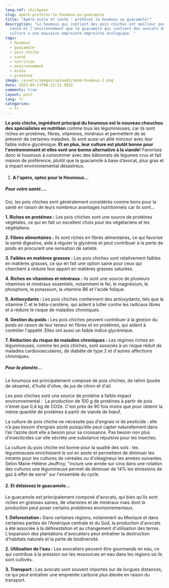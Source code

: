 ```yaml
---
lang-ref: chickpeas
slug: apero-preferez-le-houmous-au-guacamole
title: "Apéro ecolo et santé : préférez le houmous au guacamole!"
description: "Le houmous qui contient des pois chiches est meilleur pour la
  santé et l'environnement que le guacamole qui contient des avocats dont la
  culture a une mauvaise empreinte empreinte écologique. "
tags:
  - houmous
  - guacamole
  - pois chiche
  - santé
  - nutrition
  - environnement
  - ecolo
  - protéine
image: /assets/images/uploads/omnm-houmous-2.png
date: 2023-09-11T08:13:31.585Z
comments: true
layout: post
lang: fr
categories:
  - fr
---
```

**Le pois chiche, ingrédient principal du houmous est le nouveau chouchou des spécialistes en nutrition** comme tous les légumineuses, car ils sont riches en protéines, fibres, vitamines, minéraux et permettent de se prévenir de certaines maladies. Ils sont aussi un allié minceur avec leur faible indice glycémique. **Et en plus, leur culture est plutôt bonne pour l'environnement et elles sont une bonne alternative à la viande!** Favorisez donc le houmous à consommer avec des bâtonnets de légumes crus et fait maison de préférence, plutôt que la guacamole à base d’avocat, plus gras et à impact environnemental désastreux. 

1. #### A l'apéro, optez pour le Houmous…

##### Pour votre santé….

Oui, les pois chiches sont généralement considérés comme bons pour la santé en raison de leurs nombreux avantages nutritionnels car ils sont…

**1. Riches en protéines :** Les pois chiches sont une source de protéines végétales, ce qui en fait un excellent choix pour les végétariens et les végétaliens.

**2. Fibres alimentaires :** Ils sont riches en fibres alimentaires, ce qui favorise la santé digestive, aide à réguler la glycémie et peut contribuer à la perte de poids en procurant une sensation de satiété.

**3. Faibles en matières grasses :** Les pois chiches sont relativement faibles en matières grasses, ce qui en fait une option saine pour ceux qui cherchent à réduire leur apport en matières grasses saturées.

**4. Riches en vitamines et minéraux :** Ils sont une source de plusieurs vitamines et minéraux essentiels, notamment le fer, le magnésium, le phosphore, le potassium, la vitamine B6 et l'acide folique.

**5. Antioxydants :** Les pois chiches contiennent des antioxydants, tels que la vitamine C et le bêta-carotène, qui aident à lutter contre les radicaux libres et à réduire le risque de maladies chroniques.

**6. Gestion du poids :** Les pois chiches peuvent contribuer à la gestion du poids en raison de leur teneur en fibres et en protéines, qui aident à contrôler l'appétit. Elles ont aussi un faible indice glycémique. 

**7. Réduction du risque de maladies chroniques :** Les régimes riches en légumineuses, comme les pois chiches, sont associés à un risque réduit de maladies cardiovasculaires, de diabète de type 2 et d'autres affections chroniques.

##### Pour la planète...

Le houmous est principalement composé de pois chiches, de tahini (purée de sésame), d'huile d'olive, de jus de citron et d'ail.

Les pois chiches sont une source de protéine à faible impact environnemental :  La production de 100 g de protéines à partir de pois n'émet que 0,4 kg de CO2e. C'est près de 90 fois moins que pour obtenir la même quantité de protéines à partir de viande de bœuf.

La culture de pois chiche ne nécessite pas d'engrais ni de pesticide : elle n’a pas besoin d’engrais azoté puisqu’elle peut capter naturellement dans l’air l’azote dont elle a besoin pour sa croissance. Pas besoin non plus d’insecticides car elle sécrète une substance répulsive pour les insectes.

La culture du pois chiche est bonne pour la qualité des sols : les légumineuses enrichissent le sol en azote et permettent de diminuer les intrants pour les cultures de céréales ou d'oléagineux les années suivantes. Selon Marie-Hélène Jeuffroy, "inclure une année sur cinq dans une rotation des cultures une légumineuse permet de diminuer de 14% les émissions de gaz à effet de serre" sur l'ensemble du cycle.

#### 2. Et délaissez le guacamole…

Le guacamole est principalement composé d'avocats, qui bien qu’ils sont riches en graisses saines, de vitamines et de minéraux mais dont la production peut poser certains problèmes environnementaux.

**1. Déforestation :** Dans certaines régions, notamment au Mexique et dans certaines parties de l'Amérique centrale et du Sud, la production d'avocats a été associée à la déforestation et au changement d'utilisation des terres. L'expansion des plantations d'avocatiers peut entraîner la destruction d'habitats naturels et la perte de biodiversité.

**2. Utilisation de l'eau :** Les avocatiers peuvent être gourmands en eau, ce qui contribue à la pression sur les ressources en eau dans les régions où ils sont cultivés.

**3. Transport :** Les avocats sont souvent importés sur de longues distances, ce qui peut entraîner une empreinte carbone plus élevée en raison du transport.